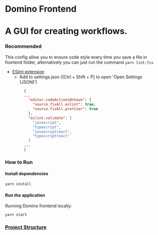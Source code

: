 # Domino Frontend
# A GUI for creating workflows.
### Recommended

This config allow you to ensure code style every time you save a file in frontend folder,
alternatively you can just run the command `yarn lint:fix`

- [ESlint extension](https://marketplace.visualstudio.com/items?itemName=dbaeumer.vscode-eslint)
  - Add to settings.json ([Ctrl + Shift + P] to open 'Open Settings (JSON)')
    ```json
      {
      ...
        "editor.codeActionsOnSave": {
          "source.fixAll.eslint": true,
          "source.fixAll.prettier": true
        },
        "eslint.validate": [
          "javascript",
          "typescript",
          "javascriptreact",
          "typescriptreact"
        ]
      ...
      }
    ```

### How to Run

#### Install dependencies

```bash
yarn install
```

#### Run the application
Running Domino frontend locally:
```bash
yarn start
```

### [Project Structure](./docs/project-structure.md)
